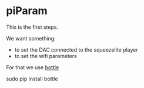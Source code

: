 # piParam

This is the first steps.

We want something:
* to set the DAC connected to the squeezelite player
* to set the wifi parameters

For that we use [bottle](https://bottlepy.org/docs/dev/)

sudo pip install bottle
